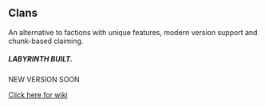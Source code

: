 ## Clans
An alternative to factions with unique features, modern version support and chunk-based claiming.
##### LABYRINTH BUILT.
NEW VERSION SOON

[Click here for wiki](https://github.com/the-h-team/ClansPro/wiki)
